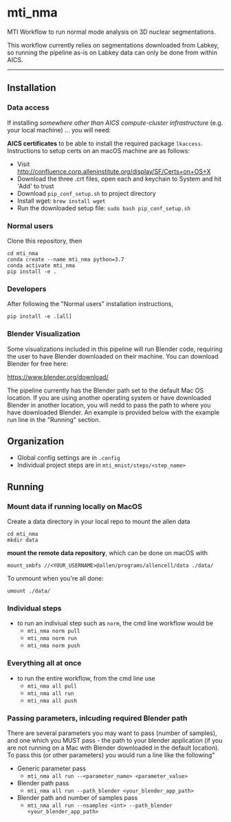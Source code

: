 # mti_nma

MTI Workflow to run normal mode analysis on 3D nuclear segmentations.

This workflow currently relies on segmentations downloaded from Labkey, 
so running the pipeline as-is on Labkey data can only be done from within AICS.

---

## Installation

### Data access
If installing *somewhere other than AICS compute-cluster infrastructure* (e.g. your local machine)
... you will need:

**AICS certificates** to be able to install the required package `lkaccess`. Instructions to setup certs on an macOS machine are as follows:

- Visit http://confluence.corp.alleninstitute.org/display/SF/Certs+on+OS+X
- Download the three .crt files, open each and keychain to System and hit 'Add' to trust
- Download `pip_conf_setup.sh` to project directory
- Install wget: `brew install wget`
- Run the downloaded setup file: `sudo bash pip_conf_setup.sh`

### Normal users
Clone this repository, then
```
cd mti_nma
conda create --name mti_nma python=3.7
conda activate mti_nma
pip install -e .
```

### Developers
After following the "Normal users" installation instructions,
```
pip install -e .[all]
```

### Blender Visualization
Some visualizations included in this    pipeline will run Blender code, requiring
the user to have Blender downloaded on their machine. You can download Blender
for free here:

https://www.blender.org/download/

The pipeline currently has the Blender path set to the default Mac OS location.
If you are using another operating system or have downloaded Blender in another
location, you will nedd to pass the path to where you have downloaded Blender.
An example is provided below with the example run line in the "Running" section.

## Organization
- Global config settings are in `.config`
- Individual project steps are in `mti_mnist/steps/<step_name>`

## Running

### Mount data if running locally on MacOS
Create a data directory in your local repo to mount the allen data 
```
cd mti_nma
mkdir data
```

**mount the remote data repository**, which can be done on macOS with 

```
mount_smbfs //<YOUR_USERNAME>@allen/programs/allencell/data ./data/
```

To unmount when you're all done:

```
umount ./data/
```

### Individual steps
- to run an indiviual step such as `norm`, the cmd line workflow would be
    - `mti_nma norm pull`
    - `mti_nma norm run`
    - `mti_nma norm push`

### Everything all at once
- to run the entire workflow, from the cmd line use
    - `mti_nma all pull`
    - `mti_nma all run`
    - `mti_nma all push`
    
### Passing parameters, inlcuding required Blender path
There are several parameters you may want to pass (number of samples),
and one which you MUST pass - the path to your blender application 
(if you are not running on a Mac with Blender downloaded in the
default location).
To pass this (or other parameters) you would run a line like the following"
- Generic parameter pass
    - `mti_nma all run --<parameter_name> <parameter_value>`
- Blender path pass
    - `mti_nma all run --path_blender <your_blender_app_path>`
- Blender path and number of samples pass
    - `mti_nma all run --nsamples <int> --path_blender <your_blender_app_path>`
